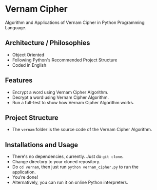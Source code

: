 # Vernam Cipher
Algorithm and Applications of Vernam Cipher in Python Programming Language.

## Architecture / Philosophies
* Object Oriented
* Following Python's Recommended Project Structure
* Coded in English

## Features
* Encrypt a word using Vernam Cipher Algorithm.
* Decrypt a word using Vernam Cipher Algorithm.
* Run a full-test to show how Vernam Cipher Algorithm works.

## Project Structure
* The `vernam` folder is the source code of the Vernam Cipher Algorithm.

## Installations and Usage
* There's no dependencies, currently. Just do `git clone`.
* Change directory to your cloned repository.
* Do `cd vernam`, then just run `python vernam_cipher.py` to run the application.
* You're done!
* Alternatively, you can run it on online Python interpreters.
